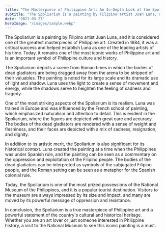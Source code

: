 ```yaml
---
title: "The Masterpiece of Philippine Art: An In-Depth Look at the Spoliarium"
subtitle: "The Spoliarium is a painting by Filipino artist Juan Luna, and it is considered one of the greatest masterpieces of Philippine art. Created in 1884, it was a critical success and helped establish Luna as one of the leading artists of his time. Today, it remains one of the most iconic works of Philippine art and is an important symbol of Philippine culture and history."
date: "2021-08-27"
heroImage: "/images/sample.webp"
---
```


The Spoliarium is a painting by Filipino artist Juan Luna, and it is considered one of the greatest masterpieces of Philippine art. Created in 1884, it was a critical success and helped establish Luna as one of the leading artists of his time. Today, it remains one of the most iconic works of Philippine art and is an important symbol of Philippine culture and history.

The Spoliarium depicts a scene from Roman times in which the bodies of dead gladiators are being dragged away from the arena to be stripped of their valuables. The painting is noted for its large scale and its dramatic use of light and shadow. Luna uses the light to create a sense of movement and energy, while the shadows serve to heighten the feeling of sadness and tragedy.

One of the most striking aspects of the Spoliarium is its realism. Luna was trained in Europe and was influenced by the French school of painting, which emphasized naturalism and attention to detail. This is evident in the Spoliarium, where the figures are depicted with great care and accuracy. The bodies of the dead gladiators are rendered with a sense of weight and fleshiness, and their faces are depicted with a mix of sadness, resignation, and dignity.

In addition to its artistic merit, the Spoliarium is also significant for its historical context. Luna created the painting at a time when the Philippines was under Spanish rule, and the painting can be seen as a commentary on the oppression and exploitation of the Filipino people. The bodies of the dead gladiators can be interpreted as symbols of the subjugated Filipino people, and the Roman setting can be seen as a metaphor for the Spanish colonial rule.

Today, the Spoliarium is one of the most prized possessions of the National Museum of the Philippines, and it is a popular tourist destination. Visitors to the museum are always impressed by its size and impact, and many are moved by its powerful message of oppression and resistance.

In conclusion, the Spoliarium is a true masterpiece of Philippine art and a powerful statement of the country's cultural and historical heritage. Whether you are an art lover or just someone interested in Philippine history, a visit to the National Museum to see this iconic painting is a must.
